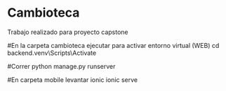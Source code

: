 # Cambioteca
Trabajo realizado para proyecto capstone


#En la carpeta cambioteca ejecutar para activar entorno virtual (WEB)
cd backend\.venv\Scripts\Activate

#Correr 
python manage.py runserver

#En carpeta mobile levantar ionic
ionic serve
